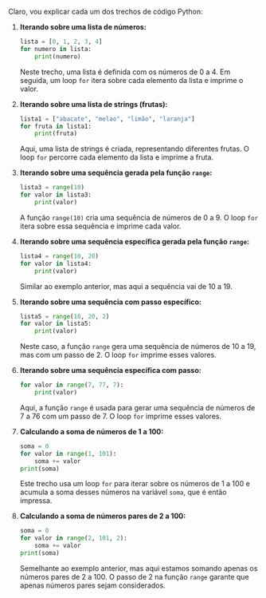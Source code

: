 Claro, vou explicar cada um dos trechos de código Python:

1. **Iterando sobre uma lista de números:**
   ```python
   lista = [0, 1, 2, 3, 4]
   for numero in lista:
       print(numero)
   ```
   Neste trecho, uma lista é definida com os números de 0 a 4. Em seguida, um loop `for` itera sobre cada elemento da lista e imprime o valor.

2. **Iterando sobre uma lista de strings (frutas):**
   ```python
   lista1 = ["abacate", "melao", "limão", "laranja"]
   for fruta in lista1:
       print(fruta)
   ```
   Aqui, uma lista de strings é criada, representando diferentes frutas. O loop `for` percorre cada elemento da lista e imprime a fruta.

3. **Iterando sobre uma sequência gerada pela função `range`:**
   ```python
   lista3 = range(10)
   for valor in lista3:
       print(valor)
   ```
   A função `range(10)` cria uma sequência de números de 0 a 9. O loop `for` itera sobre essa sequência e imprime cada valor.

4. **Iterando sobre uma sequência específica gerada pela função `range`:**
   ```python
   lista4 = range(10, 20)
   for valor in lista4:
       print(valor)
   ```
   Similar ao exemplo anterior, mas aqui a sequência vai de 10 a 19.

5. **Iterando sobre uma sequência com passo específico:**
   ```python
   lista5 = range(10, 20, 2)
   for valor in lista5:
       print(valor)
   ```
   Neste caso, a função `range` gera uma sequência de números de 10 a 19, mas com um passo de 2. O loop `for` imprime esses valores.

6. **Iterando sobre uma sequência específica com passo:**
   ```python
   for valor in range(7, 77, 7):
       print(valor)
   ```
   Aqui, a função `range` é usada para gerar uma sequência de números de 7 a 76 com um passo de 7. O loop `for` imprime esses valores.

7. **Calculando a soma de números de 1 a 100:**
   ```python
   soma = 0
   for valor in range(1, 101):
       soma += valor
   print(soma)
   ```
   Este trecho usa um loop `for` para iterar sobre os números de 1 a 100 e acumula a soma desses números na variável `soma`, que é então impressa.

8. **Calculando a soma de números pares de 2 a 100:**
   ```python
   soma = 0
   for valor in range(2, 101, 2):
       soma += valor
   print(soma)
   ```
   Semelhante ao exemplo anterior, mas aqui estamos somando apenas os números pares de 2 a 100. O passo de 2 na função `range` garante que apenas números pares sejam considerados.
